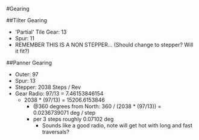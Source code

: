#Gearing

##Tilter Gearing
- 'Partial' Tile Gear: 13
- Spur: 11
- REMEMBER THIS IS A NON STEPPER... (Should change to stepper? Will it fit?)

##Panner Gearing
- Outer: 97
- Spur: 13
- Stepper: 2038 Steps / Rev
- Gear Radio: 97/13 = 7.46153846154
    - 2038 * (97/13) = 15206.6153846
        - @360 degrees from North: 360 / (2038 * (97/13)) = 0.0236739071 deg / step
        - per 3 steps roughly 0.07102 deg
            - Sounds like a good radio, note will get hot with long and fast traversals?